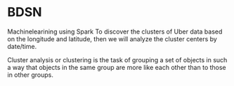 # BDSN
Machinelearining using Spark
To discover the clusters of Uber data based on the longitude and latitude, then we will analyze the cluster centers by date/time.

Cluster analysis or clustering is the task of grouping a set of objects in such a way that objects in the same group are more like each other than to those in other groups.
